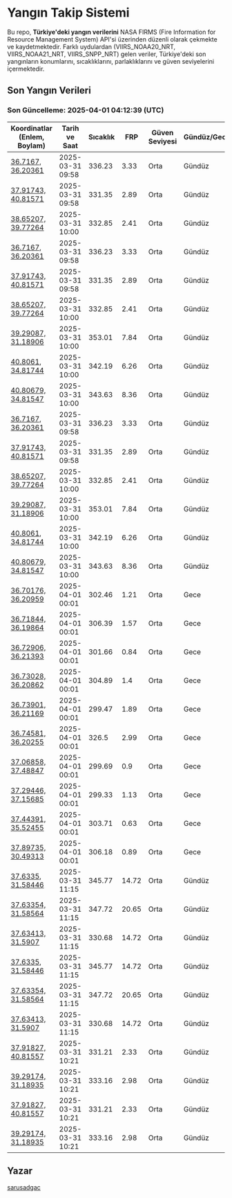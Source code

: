 # Yangın Takip Sistemi

Bu repo, **Türkiye'deki yangın verilerini** NASA FIRMS (Fire Information for Resource Management System) API'si üzerinden düzenli olarak çekmekte ve kaydetmektedir. Farklı uydulardan (VIIRS_NOAA20_NRT, VIIRS_NOAA21_NRT, VIIRS_SNPP_NRT) gelen veriler, Türkiye'deki son yangınların konumlarını, sıcaklıklarını, parlaklıklarını ve güven seviyelerini içermektedir.

## Son Yangın Verileri
### Son Güncelleme: 2025-04-01 04:12:39 (UTC)

| Koordinatlar (Enlem, Boylam) | Tarih ve Saat | Sıcaklık | FRP | Güven Seviyesi | Gündüz/Gece |
|-----------------------------|----------------|----------|-----|----------------|-------------|
| [36.7167, 36.20361](https://www.google.com/maps?q=36.7167,36.20361) | 2025-03-31 09:58 | 336.23 | 3.33 | Orta | Gündüz |
| [37.91743, 40.81571](https://www.google.com/maps?q=37.91743,40.81571) | 2025-03-31 09:58 | 331.35 | 2.89 | Orta | Gündüz |
| [38.65207, 39.77264](https://www.google.com/maps?q=38.65207,39.77264) | 2025-03-31 10:00 | 332.85 | 2.41 | Orta | Gündüz |
| [36.7167, 36.20361](https://www.google.com/maps?q=36.7167,36.20361) | 2025-03-31 09:58 | 336.23 | 3.33 | Orta | Gündüz |
| [37.91743, 40.81571](https://www.google.com/maps?q=37.91743,40.81571) | 2025-03-31 09:58 | 331.35 | 2.89 | Orta | Gündüz |
| [38.65207, 39.77264](https://www.google.com/maps?q=38.65207,39.77264) | 2025-03-31 10:00 | 332.85 | 2.41 | Orta | Gündüz |
| [39.29087, 31.18906](https://www.google.com/maps?q=39.29087,31.18906) | 2025-03-31 10:00 | 353.01 | 7.84 | Orta | Gündüz |
| [40.8061, 34.81744](https://www.google.com/maps?q=40.8061,34.81744) | 2025-03-31 10:00 | 342.19 | 6.26 | Orta | Gündüz |
| [40.80679, 34.81547](https://www.google.com/maps?q=40.80679,34.81547) | 2025-03-31 10:00 | 343.63 | 8.36 | Orta | Gündüz |
| [36.7167, 36.20361](https://www.google.com/maps?q=36.7167,36.20361) | 2025-03-31 09:58 | 336.23 | 3.33 | Orta | Gündüz |
| [37.91743, 40.81571](https://www.google.com/maps?q=37.91743,40.81571) | 2025-03-31 09:58 | 331.35 | 2.89 | Orta | Gündüz |
| [38.65207, 39.77264](https://www.google.com/maps?q=38.65207,39.77264) | 2025-03-31 10:00 | 332.85 | 2.41 | Orta | Gündüz |
| [39.29087, 31.18906](https://www.google.com/maps?q=39.29087,31.18906) | 2025-03-31 10:00 | 353.01 | 7.84 | Orta | Gündüz |
| [40.8061, 34.81744](https://www.google.com/maps?q=40.8061,34.81744) | 2025-03-31 10:00 | 342.19 | 6.26 | Orta | Gündüz |
| [40.80679, 34.81547](https://www.google.com/maps?q=40.80679,34.81547) | 2025-03-31 10:00 | 343.63 | 8.36 | Orta | Gündüz |
| [36.70176, 36.20959](https://www.google.com/maps?q=36.70176,36.20959) | 2025-04-01 00:01 | 302.46 | 1.21 | Orta | Gece |
| [36.71844, 36.19864](https://www.google.com/maps?q=36.71844,36.19864) | 2025-04-01 00:01 | 306.39 | 1.57 | Orta | Gece |
| [36.72906, 36.21393](https://www.google.com/maps?q=36.72906,36.21393) | 2025-04-01 00:01 | 301.66 | 0.84 | Orta | Gece |
| [36.73028, 36.20862](https://www.google.com/maps?q=36.73028,36.20862) | 2025-04-01 00:01 | 304.89 | 1.4 | Orta | Gece |
| [36.73901, 36.21169](https://www.google.com/maps?q=36.73901,36.21169) | 2025-04-01 00:01 | 299.47 | 1.89 | Orta | Gece |
| [36.74581, 36.20255](https://www.google.com/maps?q=36.74581,36.20255) | 2025-04-01 00:01 | 326.5 | 2.99 | Orta | Gece |
| [37.06858, 37.48847](https://www.google.com/maps?q=37.06858,37.48847) | 2025-04-01 00:01 | 299.69 | 0.9 | Orta | Gece |
| [37.29446, 37.15685](https://www.google.com/maps?q=37.29446,37.15685) | 2025-04-01 00:01 | 299.33 | 1.13 | Orta | Gece |
| [37.44391, 35.52455](https://www.google.com/maps?q=37.44391,35.52455) | 2025-04-01 00:01 | 303.71 | 0.63 | Orta | Gece |
| [37.89735, 30.49313](https://www.google.com/maps?q=37.89735,30.49313) | 2025-04-01 00:01 | 306.18 | 0.89 | Orta | Gece |
| [37.6335, 31.58446](https://www.google.com/maps?q=37.6335,31.58446) | 2025-03-31 11:15 | 345.77 | 14.72 | Orta | Gündüz |
| [37.63354, 31.58564](https://www.google.com/maps?q=37.63354,31.58564) | 2025-03-31 11:15 | 347.72 | 20.65 | Orta | Gündüz |
| [37.63413, 31.5907](https://www.google.com/maps?q=37.63413,31.5907) | 2025-03-31 11:15 | 330.68 | 14.72 | Orta | Gündüz |
| [37.6335, 31.58446](https://www.google.com/maps?q=37.6335,31.58446) | 2025-03-31 11:15 | 345.77 | 14.72 | Orta | Gündüz |
| [37.63354, 31.58564](https://www.google.com/maps?q=37.63354,31.58564) | 2025-03-31 11:15 | 347.72 | 20.65 | Orta | Gündüz |
| [37.63413, 31.5907](https://www.google.com/maps?q=37.63413,31.5907) | 2025-03-31 11:15 | 330.68 | 14.72 | Orta | Gündüz |
| [37.91827, 40.81557](https://www.google.com/maps?q=37.91827,40.81557) | 2025-03-31 10:21 | 331.21 | 2.33 | Orta | Gündüz |
| [39.29174, 31.18935](https://www.google.com/maps?q=39.29174,31.18935) | 2025-03-31 10:21 | 333.16 | 2.98 | Orta | Gündüz |
| [37.91827, 40.81557](https://www.google.com/maps?q=37.91827,40.81557) | 2025-03-31 10:21 | 331.21 | 2.33 | Orta | Gündüz |
| [39.29174, 31.18935](https://www.google.com/maps?q=39.29174,31.18935) | 2025-03-31 10:21 | 333.16 | 2.98 | Orta | Gündüz |

## Yazar

[sarusadgac](https://x.com/sarusadgac)
